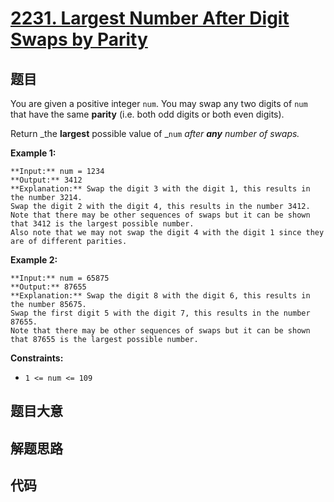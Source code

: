 # [2231. Largest Number After Digit Swaps by Parity](https://leetcode.com/problems/largest-number-after-digit-swaps-by-parity)

## 题目

You are given a positive integer `num`. You may swap any two digits of `num`
that have the same **parity** (i.e. both odd digits or both even digits).

Return _the **largest** possible value of _`num` _after **any** number of
swaps._



**Example 1:**

    
    
    **Input:** num = 1234
    **Output:** 3412
    **Explanation:** Swap the digit 3 with the digit 1, this results in the number 3214.
    Swap the digit 2 with the digit 4, this results in the number 3412.
    Note that there may be other sequences of swaps but it can be shown that 3412 is the largest possible number.
    Also note that we may not swap the digit 4 with the digit 1 since they are of different parities.
    

**Example 2:**

    
    
    **Input:** num = 65875
    **Output:** 87655
    **Explanation:** Swap the digit 8 with the digit 6, this results in the number 85675.
    Swap the first digit 5 with the digit 7, this results in the number 87655.
    Note that there may be other sequences of swaps but it can be shown that 87655 is the largest possible number.
    



**Constraints:**

  * `1 <= num <= 109`


## 题目大意

## 解题思路

## 代码

```javascript

```
